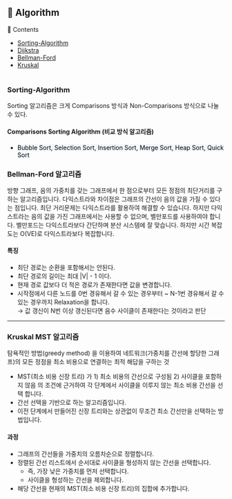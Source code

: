 ## 📌 Algorithm
📖 Contents

- [Sorting-Algorithm](#Sorting-Algorithm)
- [Dijkstra](#Kruskal-MST-알고리즘)
- [Bellman-Ford](#Bellman-Ford-알고리즘)
- [Kruskal](#Kruskal-MST-알고리즘)

#

### Sorting-Algorithm
Sorting 알고리즘은 크게 Comparisons 방식과 Non-Comparisons 방식으로 나눌 수 있다. 

#### Comparisons Sorting Algorithm (비교 방식 알고리즘)
- <mark style='background-color: #f1f8ff'>Bubble Sort, Selection Sort, Insertion Sort, Merge Sort, Heap Sort, Quick Sort</mark>

### Bellman-Ford 알고리즘

방향 그래프, 음의 가중치를 갖는 그래프에서 한 점으로부터 모든 정점의 최단거리를 구하는 알고리즘입니다. 다익스트라와 차이점은 그래프의 간선이 음의 값을 가질 수 있다는 점입니다. 최단 거리문제는 다익스트라를 활용하여 해결할 수 있습니다. 하지만 다익스트라는 음의 값을 가진 그래프에서는 사용할 수 없으며, 벨만포드를 사용하여야 합니다. 벨만포드는 다익스트라보다 간단하며 분산 시스템에 잘 맞습니다. 하지만 시간 복잡도는 O(VE)로 다익스트라보다 복잡합니다.

#### 특징

- 최단 경로는 순환을 포함해서는 안된다.
- 최단 경로의 길이는 최대 |V| - 1 이다.
- 현재 경로 값보다 더 적은 경로가 존재한다면 값을 변경합니다.
- 시작점에서 다른 노드를 0번 경유해서 갈 수 있는 경우부터 ~ N-1번 경유해서 갈 수 있는 경우까지 Relaxation을 합니다. <br>
   → 값 갱신이 N번 이상 갱신된다면 음수 사이클이 존재한다는 것이라고 판단

<hr>

### Kruskal MST 알고리즘

탐욕적인 방법(greedy method) 을 이용하여 네트워크(가중치를 간선에 할당한 그래프)의 모든 정점을 최소 비용으로 연결하는 최적 해답을 구하는 것

- MST(최소 비용 신장 트리) 가 1) 최소 비용의 간선으로 구성됨 2) 사이클을 포함하지 않음 의 조건에 근거하여 각 단계에서 사이클을 이루지 않는 최소 비용 간선을 선택 합니다.
- 간선 선택을 기반으로 하는 알고리즘입니다.
- 이전 단계에서 만들어진 신장 트리와는 상관없이 무조건 최소 간선만을 선택하는 방법입니다.


#### 과정
  - 그래프의 간선들을 가중치의 오름차순으로 정렬합니다.
  - 정렬된 간선 리스트에서 순서대로 사이클을 형성하지 않는 간선을 선택합니다.
      - 즉, 가장 낮은 가중치를 먼저 선택합니다.
      - 사이클을 형성하는 간선을 제외합니다.
  - 해당 간선을 현재의 MST(최소 비용 신장 트리)의 집합에 추가합니다.
